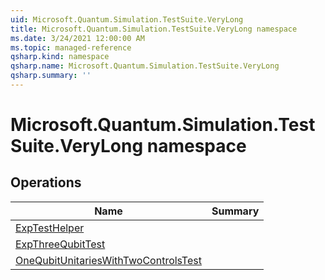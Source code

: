 ```yaml
---
uid: Microsoft.Quantum.Simulation.TestSuite.VeryLong
title: Microsoft.Quantum.Simulation.TestSuite.VeryLong namespace
ms.date: 3/24/2021 12:00:00 AM
ms.topic: managed-reference
qsharp.kind: namespace
qsharp.name: Microsoft.Quantum.Simulation.TestSuite.VeryLong
qsharp.summary: ''
---
```


# Microsoft.Quantum.Simulation.TestSuite.VeryLong namespace




<!-- summaries -->

## Operations

| Name | Summary |
|------|---------|
|[ExpTestHelper](xref:Microsoft.Quantum.Simulation.TestSuite.VeryLong.ExpTestHelper) |
|[ExpThreeQubitTest](xref:Microsoft.Quantum.Simulation.TestSuite.VeryLong.ExpThreeQubitTest) |
|[OneQubitUnitariesWithTwoControlsTest](xref:Microsoft.Quantum.Simulation.TestSuite.VeryLong.OneQubitUnitariesWithTwoControlsTest) |


<!-- /summaries -->

